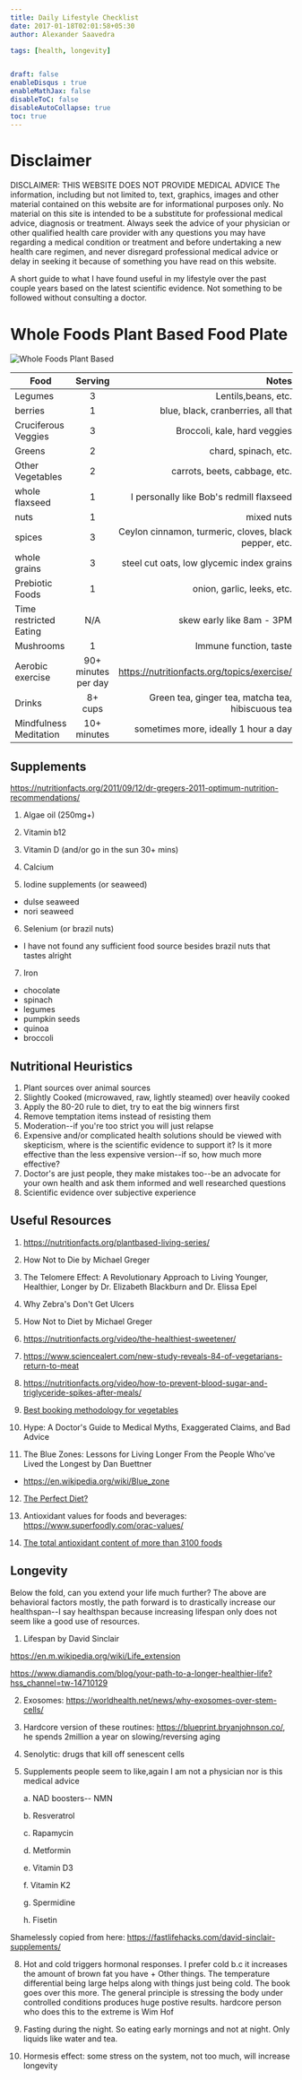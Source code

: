 ```yaml
---
title: Daily Lifestyle Checklist
date: 2017-01-18T02:01:58+05:30
author: Alexander Saavedra

tags: [health, longevity]


draft: false
enableDisqus : true
enableMathJax: false
disableToC: false
disableAutoCollapse: true
toc: true
---
```


# Disclaimer

DISCLAIMER: THIS WEBSITE DOES NOT PROVIDE MEDICAL ADVICE The information, including but not limited to, text, graphics, images and other material contained on this website are for informational purposes only. No material on this site is intended to be a substitute for professional medical advice, diagnosis or treatment. Always seek the advice of your physician or other qualified health care provider with any questions you may have regarding a medical condition or treatment and before undertaking a new health care regimen, and never disregard professional medical advice or delay in seeking it because of something you have read on this website.

A short guide to what I have found useful in my
lifestyle over the past couple years based on the latest scientific evidence. Not something to be followed without consulting a doctor.

# Whole Foods Plant Based Food Plate

![Whole Foods Plant Based](/whole-foods.jpg "Whole Foods plant based Foods")

| Food        | Serving           | Notes  |
| ------------- |:-------------:| -----:|
| Legumes      | 3 | Lentils,beans, etc. |
| berries      | 1      |   blue, black, cranberries, all that |
| Cruciferous Veggies | 3     |    Broccoli, kale, hard veggies |
| Greens | 2      |   chard, spinach, etc. |
| Other Vegetables | 2      |    carrots, beets, cabbage, etc. |
| whole flaxseed | 1      |    I personally like Bob's redmill flaxseed |
| nuts | 1      |   mixed nuts |
| spices | 3      |    Ceylon cinnamon, turmeric, cloves, black pepper, etc. |
| whole grains | 3     |    steel cut oats, low glycemic index grains |
| Prebiotic Foods | 1      | onion, garlic, leeks, etc. |
| Time restricted Eating | N/A     | skew early like 8am - 3PM |
| Mushrooms | 1      | Immune function, taste |
| Aerobic exercise | 90+ minutes per day      |   https://nutritionfacts.org/topics/exercise/ |
| Drinks | 8+ cups     | Green tea, ginger tea, matcha tea, hibiscuous tea |
| Mindfulness Meditation | 10+ minutes | sometimes more, ideally 1 hour a day |
## Supplements

https://nutritionfacts.org/2011/09/12/dr-gregers-2011-optimum-nutrition-recommendations/

1. Algae oil (250mg+)

2. Vitamin b12 

3. Vitamin D (and/or go in the sun 30+ mins)

4. Calcium

5. Iodine supplements (or seaweed)
  - dulse seaweed
  - nori seaweed

6. Selenium (or brazil nuts)

  - I have not found any sufficient food source besides brazil nuts that tastes alright

7. Iron 

  - chocolate
  - spinach
  - legumes
  - pumpkin seeds
  - quinoa
  - broccoli

## Nutritional Heuristics

1) Plant sources over animal sources
2) Slightly Cooked (microwaved, raw, lightly steamed) over heavily cooked
3) Apply the 80-20 rule to diet, try to eat the big winners first
4) Remove temptation items instead of resisting them
5) Moderation--if you're too strict you will just relapse
6) Expensive and/or complicated health solutions should be viewed with skepticism, where is the scientific evidence to support it? 
Is it more effective than the less expensive version--if so, how much more effective?
7) Doctor's are just people, they make mistakes too--be an advocate for your own health 
and ask them informed and well researched questions
8) Scientific evidence over subjective experience 


## Useful Resources

1. https://nutritionfacts.org/plantbased-living-series/

2. How Not to Die by Michael Greger

3. The Telomere Effect: A Revolutionary Approach to Living Younger, Healthier, Longer by Dr. Elizabeth Blackburn and Dr. Elissa Epel

4. Why Zebra's Don't Get Ulcers

5. How Not to Diet by Michael Greger

6. https://nutritionfacts.org/video/the-healthiest-sweetener/

7. https://www.sciencealert.com/new-study-reveals-84-of-vegetarians-return-to-meat

8. https://nutritionfacts.org/video/how-to-prevent-blood-sugar-and-triglyceride-spikes-after-meals/

9. [Best booking methodology for vegetables](https://www.youtube.com/watch?v=CblEnrysVIA)

10. Hype: A Doctor's Guide to Medical Myths, Exaggerated Claims, and Bad Advice

11. The Blue Zones: Lessons for Living Longer From the People Who've Lived the Longest by Dan Buettner
  - https://en.wikipedia.org/wiki/Blue_zone

12. [The Perfect Diet?](https://www.health.harvard.edu/diet-and-weight-loss/the-perfect-diet)

13. Antioxidant values for foods and beverages: https://www.superfoodly.com/orac-values/

14. [The total antioxidant content of more than 3100 foods](https://www.ncbi.nlm.nih.gov/pmc/articles/PMC2841576/)


## Longevity
Below the fold, can you extend your life much further? The above are behavioral factors mostly, the path forward is to drastically increase
our healthspan--I say healthspan because increasing lifespan only does not seem like a good use of resources.

1. Lifespan by David Sinclair

https://en.m.wikipedia.org/wiki/Life_extension

https://www.diamandis.com/blog/your-path-to-a-longer-healthier-life?hss_channel=tw-14710129

2. Exosomes: https://worldhealth.net/news/why-exosomes-over-stem-cells/
3. Hardcore version of these routines: https://blueprint.bryanjohnson.co/, he spends 2million a year on slowing/reversing aging

5. Senolytic: drugs that kill off senescent cells

7. Supplements people seem to like,again I am not a physician nor is this medical advice

   a. NAD boosters-- NMN
   
   b. Resveratrol
   
   c. Rapamycin
   
   d. Metformin
   
   e. Vitamin D3
   
   f. Vitamin K2
   
   g. Spermidine
   
   h. Fisetin

Shamelessly copied from here: https://fastlifehacks.com/david-sinclair-supplements/

8. Hot and cold triggers hormonal responses. I prefer cold b.c it increases the amount of brown fat you have + Other things. The temperature differential being large helps along with things just being cold. The book goes over this more. The general principle is stressing the body under controlled conditions produces huge postive results.
  hardcore person who does this to the extreme is Wim Hof

9. Fasting during the night. So eating early mornings and not at night. Only liquids like water and tea.

10. Hormesis effect: some stress on the system, not too much, will increase longevity

